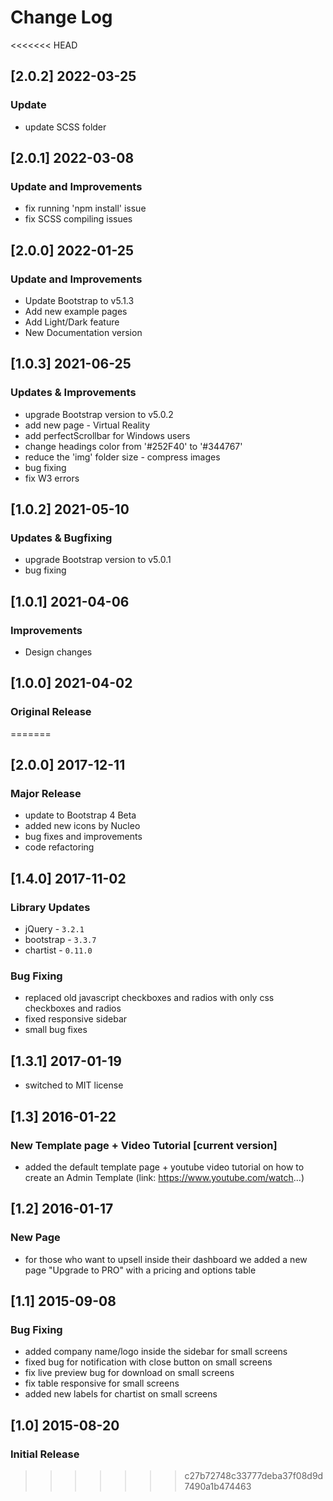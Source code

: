 # Change Log

<<<<<<< HEAD
## [2.0.2] 2022-03-25
### Update
- update SCSS folder

## [2.0.1] 2022-03-08
### Update and Improvements
- fix running 'npm install' issue
- fix SCSS compiling issues

## [2.0.0] 2022-01-25
### Update and Improvements
- Update Bootstrap to v5.1.3
- Add new example pages
- Add Light/Dark feature
- New Documentation version

## [1.0.3] 2021-06-25
### Updates & Improvements
- upgrade Bootstrap version to v5.0.2
- add new page - Virtual Reality
- add perfectScrollbar for Windows users
- change headings color from '#252F40' to '#344767'
- reduce the 'img' folder size - compress images
- bug fixing
- fix W3 errors

## [1.0.2] 2021-05-10
### Updates & Bugfixing
- upgrade Bootstrap version to v5.0.1
- bug fixing

## [1.0.1] 2021-04-06
### Improvements
- Design changes

## [1.0.0] 2021-04-02
### Original Release
=======
## [2.0.0] 2017-12-11
### Major Release
- update to Bootstrap 4 Beta
- added new icons by Nucleo
- bug fixes and improvements
- code refactoring

## [1.4.0] 2017-11-02
### Library Updates
- jQuery - `3.2.1`
- bootstrap - `3.3.7`
- chartist - `0.11.0`

### Bug Fixing
- replaced old javascript checkboxes and radios with only css checkboxes and radios
- fixed responsive sidebar
- small bug fixes

## [1.3.1] 2017-01-19
- switched to MIT license

## [1.3] 2016-01-22
### New Template page + Video Tutorial [current version]
- added the default template page + youtube video tutorial on how to create an Admin Template (link: https://www.youtube.com/watch...)

## [1.2] 2016-01-17
### New Page
- for those who want to upsell inside their dashboard we added a new page "Upgrade to PRO" with a pricing and options table

## [1.1] 2015-09-08
### Bug Fixing
- added company name/logo inside the sidebar for small screens
- fixed bug for notification with close button on small screens
- fix live preview bug for download on small screens
- fix table responsive for small screens
- added new labels for chartist on small screens

## [1.0] 2015-08-20
### Initial Release
>>>>>>> c27b72748c33777deba37f08d9d7490a1b474463
